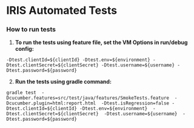 # IRIS Automated Tests

### How to run tests

1. **To run the tests using feature file, set the VM Options in run/debug config:**

`-Dtest.clientId=${clientId}
-Dtest.env=${environment}
-Dtest.clientSecret=${clientSecret}
-Dtest.username=${username}
-Dtest.password=${password}`


2. **Run the tests using gradle command:**

`gradle test 
-Dcucumber.features=src/test/java/features/SmokeTests.feature 
-Dcucumber.plugin=html:report.html 
-Dtest.isRegression=false
-Dtest.clientId=${clientId}
-Dtest.env=${environment} 
-Dtest.clientSecret=${clientSecret} 
-Dtest.username=${username} 
-Dtest.password=${password}`
